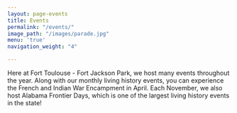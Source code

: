 ```yaml
---
layout: page-events
title: Events
permalink: "/events/"
image_path: "/images/parade.jpg"
menu: 'true'
navigation_weight: "4"

---
```

Here at Fort Toulouse - Fort Jackson Park, we host many events throughout the year. Along with our monthly living history events, you can experience the French and Indian War Encampment in April. Each November, we also host Alabama Frontier Days, which is one of the largest living history events in the state!